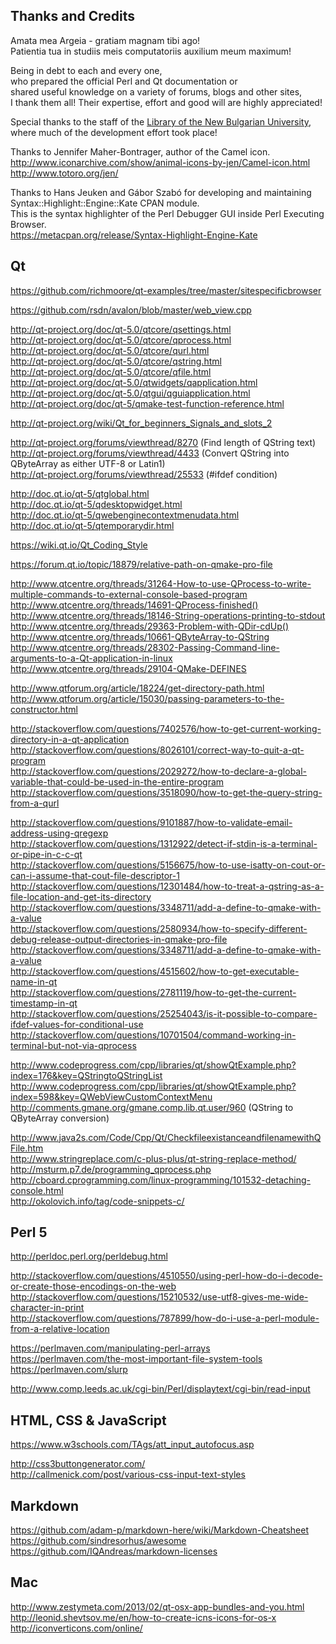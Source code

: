 Thanks and Credits
--------------------------------------------------------------------------------
Amata mea Argeia - gratiam magnam tibi ago!  
Patientia tua in studiis meis computatoriis auxilium meum maximum!  

Being in debt to each and every one,  
who prepared the official Perl and Qt documentation or  
shared useful knowledge on a variety of forums, blogs and other sites,  
I thank them all! Their expertise, effort and good will are highly appreciated!  

Special thanks to the staff of the
[Library of the New Bulgarian University](http://www.nbu.bg/en/library/library),
where much of the development effort took place!  

Thanks to Jennifer Maher-Bontrager, author of the Camel icon.  
http://www.iconarchive.com/show/animal-icons-by-jen/Camel-icon.html  
http://www.totoro.org/jen/  

Thanks to Hans Jeuken and Gábor Szabó for developing and maintaining Syntax::Highlight::Engine::Kate CPAN module.  
This is the syntax highlighter of the Perl Debugger GUI inside Perl Executing Browser.  
https://metacpan.org/release/Syntax-Highlight-Engine-Kate  

## Qt
https://github.com/richmoore/qt-examples/tree/master/sitespecificbrowser  

https://github.com/rsdn/avalon/blob/master/web_view.cpp  

http://qt-project.org/doc/qt-5.0/qtcore/qsettings.html  
http://qt-project.org/doc/qt-5.0/qtcore/qprocess.html  
http://qt-project.org/doc/qt-5.0/qtcore/qurl.html  
http://qt-project.org/doc/qt-5.0/qtcore/qstring.html  
http://qt-project.org/doc/qt-5.0/qtcore/qfile.html  
http://qt-project.org/doc/qt-5.0/qtwidgets/qapplication.html  
http://qt-project.org/doc/qt-5.0/qtgui/qguiapplication.html  
http://qt-project.org/doc/qt-5/qmake-test-function-reference.html  

http://qt-project.org/wiki/Qt_for_beginners_Signals_and_slots_2  

http://qt-project.org/forums/viewthread/8270 (Find length of QString text)  
http://qt-project.org/forums/viewthread/4433 (Convert QString into QByteArray as either UTF-8 or Latin1)  
http://qt-project.org/forums/viewthread/25533 (#ifdef condition)  

http://doc.qt.io/qt-5/qtglobal.html  
http://doc.qt.io/qt-5/qdesktopwidget.html  
http://doc.qt.io/qt-5/qwebenginecontextmenudata.html  
http://doc.qt.io/qt-5/qtemporarydir.html  

https://wiki.qt.io/Qt_Coding_Style  

https://forum.qt.io/topic/18879/relative-path-on-qmake-pro-file  

http://www.qtcentre.org/threads/31264-How-to-use-QProcess-to-write-multiple-commands-to-external-console-based-program  
http://www.qtcentre.org/threads/14691-QProcess-finished()  
http://www.qtcentre.org/threads/18146-String-operations-printing-to-stdout  
http://www.qtcentre.org/threads/29363-Problem-with-QDir-cdUp()  
http://www.qtcentre.org/threads/10661-QByteArray-to-QString  
http://www.qtcentre.org/threads/28302-Passing-Command-line-arguments-to-a-Qt-application-in-linux  
http://www.qtcentre.org/threads/29104-QMake-DEFINES  

http://www.qtforum.org/article/18224/get-directory-path.html  
http://www.qtforum.org/article/15030/passing-parameters-to-the-constructor.html  

http://stackoverflow.com/questions/7402576/how-to-get-current-working-directory-in-a-qt-application  
http://stackoverflow.com/questions/8026101/correct-way-to-quit-a-qt-program  
http://stackoverflow.com/questions/2029272/how-to-declare-a-global-variable-that-could-be-used-in-the-entire-program  
http://stackoverflow.com/questions/3518090/how-to-get-the-query-string-from-a-qurl  

http://stackoverflow.com/questions/9101887/how-to-validate-email-address-using-qregexp  
http://stackoverflow.com/questions/1312922/detect-if-stdin-is-a-terminal-or-pipe-in-c-c-qt  
http://stackoverflow.com/questions/5156675/how-to-use-isatty-on-cout-or-can-i-assume-that-cout-file-descriptor-1  
http://stackoverflow.com/questions/12301484/how-to-treat-a-qstring-as-a-file-location-and-get-its-directory  
http://stackoverflow.com/questions/3348711/add-a-define-to-qmake-with-a-value  
http://stackoverflow.com/questions/2580934/how-to-specify-different-debug-release-output-directories-in-qmake-pro-file  
http://stackoverflow.com/questions/3348711/add-a-define-to-qmake-with-a-value  
http://stackoverflow.com/questions/4515602/how-to-get-executable-name-in-qt  
http://stackoverflow.com/questions/2781119/how-to-get-the-current-timestamp-in-qt  
http://stackoverflow.com/questions/25254043/is-it-possible-to-compare-ifdef-values-for-conditional-use  
http://stackoverflow.com/questions/10701504/command-working-in-terminal-but-not-via-qprocess  

http://www.codeprogress.com/cpp/libraries/qt/showQtExample.php?index=176&key=QStringtoQStringList  
http://www.codeprogress.com/cpp/libraries/qt/showQtExample.php?index=598&key=QWebViewCustomContextMenu  
http://comments.gmane.org/gmane.comp.lib.qt.user/960 (QString to QByteArray conversion)  

http://www.java2s.com/Code/Cpp/Qt/CheckfileexistanceandfilenamewithQFile.htm  
http://www.stringreplace.com/c-plus-plus/qt-string-replace-method/  
http://msturm.p7.de/programming_qprocess.php  
http://cboard.cprogramming.com/linux-programming/101532-detaching-console.html  
http://okolovich.info/tag/code-snippets-c/  

## Perl 5
http://perldoc.perl.org/perldebug.html  

http://stackoverflow.com/questions/4510550/using-perl-how-do-i-decode-or-create-those-encodings-on-the-web  
http://stackoverflow.com/questions/15210532/use-utf8-gives-me-wide-character-in-print  
http://stackoverflow.com/questions/787899/how-do-i-use-a-perl-module-from-a-relative-location  

https://perlmaven.com/manipulating-perl-arrays  
https://perlmaven.com/the-most-important-file-system-tools  
https://perlmaven.com/slurp  

http://www.comp.leeds.ac.uk/cgi-bin/Perl/displaytext/cgi-bin/read-input  

## HTML, CSS & JavaScript
https://www.w3schools.com/TAgs/att_input_autofocus.asp

http://css3buttongenerator.com/  
http://callmenick.com/post/various-css-input-text-styles  

## Markdown
https://github.com/adam-p/markdown-here/wiki/Markdown-Cheatsheet  
https://github.com/sindresorhus/awesome  
https://github.com/IQAndreas/markdown-licenses  

## Mac
http://www.zestymeta.com/2013/02/qt-osx-app-bundles-and-you.html  
http://leonid.shevtsov.me/en/how-to-create-icns-icons-for-os-x  
http://iconverticons.com/online/  

